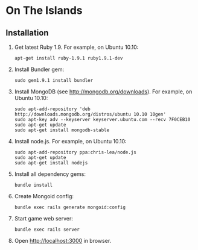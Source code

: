 # On The Islands

## Installation

1. Get latest Ruby 1.9. For example, on Ubuntu 10.10:
   
       apt-get install ruby-1.9.1 ruby1.9.1-dev
   
2. Install Bundler gem:
   
       sudo gem1.9.1 install bundler
   
3. Install MongoDB (see <http://mongodb.org/downloads>). For example, on
   Ubuntu 10.10:
   
       sudo apt-add-repository 'deb http://downloads.mongodb.org/distros/ubuntu 10.10 10gen'
       sudo apt-key adv --keyserver keyserver.ubuntu.com --recv 7F0CEB10
       sudo apt-get update
       sudo apt-get install mongodb-stable

4. Install node.js. For example, on Ubuntu 10.10:
   
       sudo apt-add-repository ppa:chris-lea/node.js
       sudo apt-get update
       sudo apt-get install nodejs
   
5. Install all dependency gems:
   
       bundle install
   
6. Create Mongoid config:
   
       bundle exec rails generate mongoid:config
   
7. Start game web server:
   
       bundle exec rails server
   
8. Open <http://localhost:3000> in browser.
